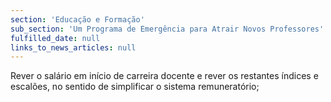 ```yaml
---
section: 'Educação e Formação'
sub_section: 'Um Programa de Emergência para Atrair Novos Professores'
fulfilled_date: null
links_to_news_articles: null
---
```


Rever o salário em início de carreira docente e rever os restantes índices e escalões, no sentido de simplificar o sistema remuneratório;